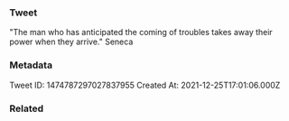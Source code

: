### Tweet
"The man who has anticipated the coming of troubles takes away their power when they arrive." Seneca

### Metadata
Tweet ID: 1474787297027837955
Created At: 2021-12-25T17:01:06.000Z

### Related

